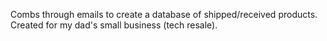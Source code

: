 Combs through emails to create a database of shipped/received products. Created for my dad's small business (tech resale).
